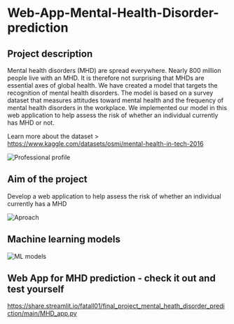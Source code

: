 # Web-App-Mental-Health-Disorder-prediction

## Project description
Mental health disorders (MHD) are spread everywhere. Nearly 800 million people live with an MHD. It is therefore not surprising that MHDs are essential axes of global health. We have created a model that targets the recognition of mental health disorders. The model is based on a survey dataset that measures attitudes toward mental health and the frequency of mental health disorders in the workplace. We implemented our model in this web application to help assess the risk of whether an individual currently has MHD or not.

Learn more about the dataset > https://www.kaggle.com/datasets/osmi/mental-health-in-tech-2016

![Professional profile](https://user-images.githubusercontent.com/99809486/172599602-af5c8f85-a7f4-4447-9acb-1a8f18cef3a8.svg)

## Aim of the project
Develop a web application to help assess the risk of whether an individual currently has a MHD

![Aproach](https://user-images.githubusercontent.com/99809486/172601376-a9892639-7c86-47a3-bd03-a850dcbf2ed4.svg)

## Machine learning models

![ML models](https://user-images.githubusercontent.com/99809486/172601978-f52f4791-5405-43a3-a6ea-6fefb4203fcc.svg)

## Web App for MHD prediction - check it out and test yourself

https://share.streamlit.io/fatall01/final_project_mental_heath_disorder_prediction/main/MHD_app.py
